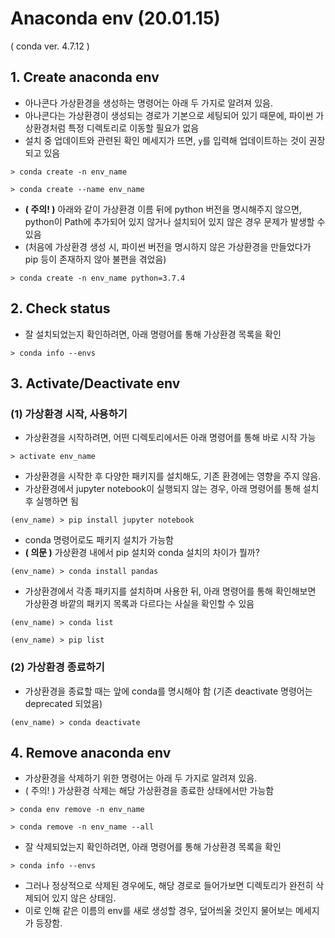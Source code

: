 # Anaconda env (20.01.15)

( conda ver. 4.7.12 )

## 1. Create anaconda env

- 아나콘다 가상환경을 생성하는 명령어는 아래 두 가지로 알려져 있음.
- 아나콘다는 가상환경이 생성되는 경로가 기본으로 세팅되어 있기 때문에, 파이썬 가상환경처럼 특정 디렉토리로 이동할 필요가 없음
- 설치 중 업데이트와 관련된 확인 메세지가 뜨면, `y`를 입력해 업데이트하는 것이 권장되고 있음

``` anaconda prompt
> conda create -n env_name
```

```anaconda prompt
> conda create --name env_name
```

- **( 주의! )** 아래와 같이 가상환경 이름 뒤에 python 버전을 명시해주지 않으면, python이 Path에 추가되어 있지 않거나 설치되어 있지 않은 경우 문제가 발생할 수 있음
- (처음에 가상환경 생성 시, 파이썬 버전을 명시하지 않은 가상환경을 만들었다가 pip 등이 존재하지 않아 불편을 겪었음)

```anaconda prompt
> conda create -n env_name python=3.7.4
```





## 2. Check status

- 잘 설치되었는지 확인하려면, 아래 명령어를 통해 가상환경 목록을 확인

```anaconda prompt
> conda info --envs
```





## 3. Activate/Deactivate env

### (1) 가상환경 시작, 사용하기

- 가상환경을 시작하려면, 어떤 디렉토리에서든 아래 명령어를 통해 바로 시작 가능

```anaconda prompt
> activate env_name
```

- 가상환경을 시작한 후 다양한 패키지를 설치해도, 기존 환경에는 영향을 주지 않음.
- 가상환경에서 jupyter notebook이 실행되지 않는 경우, 아래 명령어를 통해 설치 후 실행하면 됨
```anaconda prompt
(env_name) > pip install jupyter notebook
```

- conda 명령어로도 패키지 설치가 가능함
- **( 의문 )** 가상환경 내에서 pip 설치와 conda 설치의 차이가 뭘까?

```anaconda prompt
(env_name) > conda install pandas
```

- 가상환경에서 각종 패키지를 설치하며 사용한 뒤, 아래 명령어를 통해 확인해보면 가상환경 바깥의 패키지 목록과 다르다는 사실을 확인할 수 있음

```anaconda prompt
(env_name) > conda list
```

```anaconda prompt
(env_name) > pip list
```



### (2) 가상환경 종료하기


- 가상환경을 종료할 때는 앞에 conda를 명시해야 함 (기존 deactivate 명령어는 deprecated 되었음)
```anaconda prompt
(env_name) > conda deactivate
```





## 4. Remove anaconda env

- 가상환경을 삭제하기 위한 명령어는 아래 두 가지로 알려져 있음. 
- ( 주의! ) 가상환경 삭제는 해당 가상환경을 종료한 상태에서만 가능함

```anaconda prompt
> conda env remove -n env_name
```

```anaconda prompt
> conda remove -n env_name --all
```

- 잘 삭제되었는지 확인하려면, 아래 명령어를 통해 가상환경 목록을 확인

```anaconda prompt
> conda info --envs
```

- 그러나 정상적으로 삭제된 경우에도, 해당 경로로 들어가보면 디렉토리가 완전히 삭제되어 있지 않은 상태임.
- 이로 인해 같은 이름의 env를 새로 생성할 경우, 덮어씌울 것인지 물어보는 메세지가 등장함.



